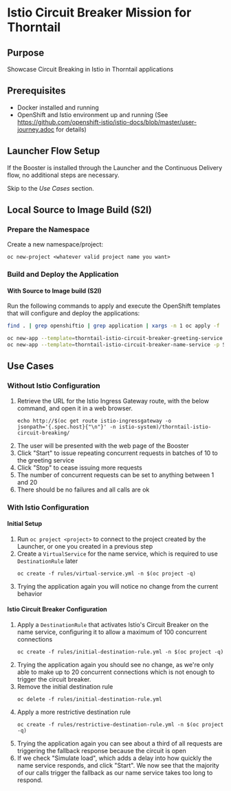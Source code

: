 # Istio Circuit Breaker Mission for Thorntail

## Purpose

Showcase Circuit Breaking in Istio in Thorntail applications

## Prerequisites

* Docker installed and running
* OpenShift and Istio environment up and running (See https://github.com/openshift-istio/istio-docs/blob/master/user-journey.adoc for details)

## Launcher Flow Setup

If the Booster is installed through the Launcher and the Continuous Delivery flow, no additional steps are necessary.

Skip to the _Use Cases_ section.

## Local Source to Image Build (S2I)

### Prepare the Namespace

Create a new namespace/project:
```
oc new-project <whatever valid project name you want>
```

### Build and Deploy the Application

#### With Source to Image build (S2I)

Run the following commands to apply and execute the OpenShift templates that will configure and deploy the applications:
```bash
find . | grep openshiftio | grep application | xargs -n 1 oc apply -f

oc new-app --template=thorntail-istio-circuit-breaker-greeting-service -p SOURCE_REPOSITORY_URL=https://github.com/wildfly-swarm-openshiftio-boosters/wfswarm-istio-circuit-breaker -p SOURCE_REPOSITORY_REF=master -p SOURCE_REPOSITORY_DIR=greeting-service
oc new-app --template=thorntail-istio-circuit-breaker-name-service -p SOURCE_REPOSITORY_URL=https://github.com/wildfly-swarm-openshiftio-boosters/wfswarm-istio-circuit-breaker -p SOURCE_REPOSITORY_REF=master -p SOURCE_REPOSITORY_DIR=name-service
```

## Use Cases

### Without Istio Configuration

1. Retrieve the URL for the Istio Ingress Gateway route, with the below command, and open it in a web browser.
    ```
    echo http://$(oc get route istio-ingressgateway -o jsonpath='{.spec.host}{"\n"}' -n istio-system)/thorntail-istio-circuit-breaking/
    ```
2. The user will be presented with the web page of the Booster
3. Click "Start" to issue repeating concurrent requests in batches of 10 to the greeting service
4. Click "Stop" to cease issuing more requests
5. The number of concurrent requests can be set to anything between 1 and 20
6. There should be no failures and all calls are ok

### With Istio Configuration

#### Initial Setup

1. Run `oc project <project>` to connect to the project created by the Launcher, or one you created in a previous step
2. Create a `VirtualService` for the name service, which is required to use `DestinationRule` later
    ````
    oc create -f rules/virtual-service.yml -n $(oc project -q)
    ````
3. Trying the application again you will notice no change from the current behavior

#### Istio Circuit Breaker Configuration

1. Apply a `DestinationRule` that activates Istio's Circuit Breaker on the name service,
configuring it to allow a maximum of 100 concurrent connections
    ````
    oc create -f rules/initial-destination-rule.yml -n $(oc project -q)
    ````
2. Trying the application again you should see no change,
as we're only able to make up to 20 concurrent connections which is not enough to trigger the circuit breaker.
3. Remove the initial destination rule
    ````
    oc delete -f rules/initial-destination-rule.yml
    ````
4. Apply a more restrictive destination rule
    ````
    oc create -f rules/restrictive-destination-rule.yml -n $(oc project -q)
    ````
5. Trying the application again you can see about a third of all requests are triggering the fallback response because the circuit is open
6. If we check "Simulate load", which adds a delay into how quickly the name service responds, and click "Start".
We now see that the majority of our calls trigger the fallback as our name service takes too long to respond.
